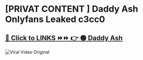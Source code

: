 
 # [PRIVAT CONTENT ] Daddy Ash Onlyfans Leaked c3cc0

## <h2><a href="https://clipsfans.com/Daddy_Ash&ref=git">🔗 Click to LINKS ⏩⏩ 👉 🟢 Daddy Ash </a></h2>

<a href="https://clipsfans.com/Daddy_Ash&ref=git" rel="nofollow" data-target="animated-image.originalLink"><img src="https://i.ibb.co.com/xMMVF88/686577567.gif" alt="Viral Video Original" style="max-width: 100%; display: inline-block;" data-target="animated-image.originalImage"></a>

